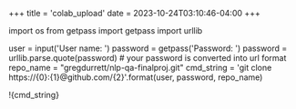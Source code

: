 +++
title = 'colab_upload'
date = 2023-10-24T03:10:46-04:00
+++

import os
from getpass import getpass
import urllib

user = input('User name: ')
password = getpass('Password: ')
password = urllib.parse.quote(password) # your password is converted into url format
repo_name = "gregdurrett/nlp-qa-finalproj.git"
cmd_string = 'git clone https://{0}:{1}@github.com/{2}'.format(user, password, repo_name)

!{cmd_string}
